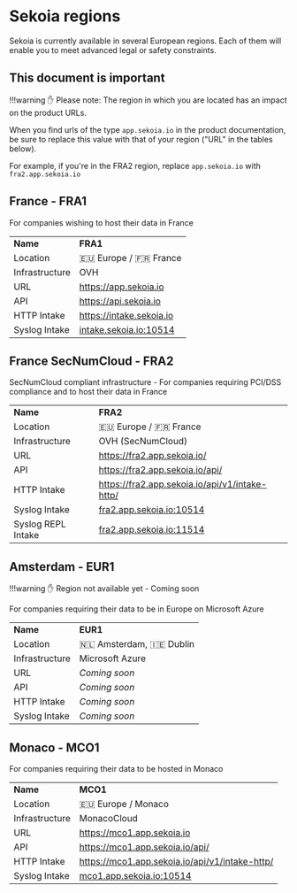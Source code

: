 # Sekoia regions

Sekoia is currently available in several European regions. Each of them will enable you to meet advanced legal or safety constraints.

## This document is important

!!!warning
    ✋ Please note: The region in which you are located has an impact on the product URLs.


When you find urls of the type <code>app.sekoia.io</code> in the product documentation, be sure to replace this value with that of your region ("URL" in the tables below).


For example, if you're in the FRA2 region, replace <code>app.sekoia.io</code> with <code>fra2.app.sekoia.io</code>


## France - FRA1

For companies wishing to host their data in France

<table style="width:100%">
    <tbody>
        <tr>
            <td><strong>Name</strong></td>
            <td><strong>FRA1</strong></td>
        </tr>
        <tr>
            <td>Location</td>
            <td>🇪🇺 Europe / 🇫🇷 France</td>
        </tr>
        <tr>
            <td>Infrastructure</td>
            <td>OVH</td>
        </tr>
        <tr>
            <td>URL</td>
            <td><a href="https://app.sekoia.io">https://app.sekoia.io</a></td>
        </tr>
        <tr>
            <td>API</td>
            <td><a href="https://api.sekoia.io">https://api.sekoia.io</a></td>
        </tr>
        <tr>
            <td>HTTP Intake</td>
            <td><a href="https://intake.sekoia.io/">https://intake.sekoia.io</a></td>
        </tr>
        <tr>
            <td>Syslog Intake</td>
            <td><a href="intake.sekoia.io:10514">intake.sekoia.io:10514</a></td>
        </tr>
    </tbody>
</table>

## France SecNumCloud - FRA2

SecNumCloud compliant infrastructure - For companies requiring PCI/DSS compliance and to host their data in France

<table style="width:100%">
    <tbody>
        <tr>
            <td><strong>Name</strong></td>
            <td><strong>FRA2</strong></td>
        </tr>
        <tr>
            <td>Location</td>
            <td>🇪🇺 Europe / 🇫🇷 France</td>
        </tr>
        <tr>
            <td>Infrastructure</td>
            <td>OVH (SecNumCloud)</td>
        </tr>
        <tr>
            <td>URL</td>
            <td><a href="https://fra2.app.sekoia.io/">https://fra2.app.sekoia.io/</a></td>
        </tr>
        <tr>
            <td>API</td>
            <td><a href="https://fra2.app.sekoia.io/api/">https://fra2.app.sekoia.io/api/</a></td>
        </tr>
        <tr>
            <td>HTTP Intake</td>
            <td><a href="https://fra2.app.sekoia.io/api/v1/intake-http/">https://fra2.app.sekoia.io/api/v1/intake-http/</a></td>
        </tr>
        <tr>
            <td>Syslog Intake</td>
            <td><a href="fra2.app.sekoia.io:10514">fra2.app.sekoia.io:10514</a></td>
        </tr>
        <tr>
            <td>Syslog REPL Intake</td>
            <td><a href="fra2.app.sekoia.io:11514">fra2.app.sekoia.io:11514</a></td>
        </tr>
    </tbody>
</table>



## Amsterdam - EUR1 

!!!warning
    ✋ Region not available yet - Coming soon

For companies requiring their data to be in Europe on Microsoft Azure

<table style="width:100%">
    <tbody>
        <tr>
            <td><strong>Name</strong></td>
            <td><strong>EUR1</strong></td>
        </tr>
        <tr>
            <td>Location</td>
            <td>🇳🇱 Amsterdam, 🇮🇪 Dublin</td>
        </tr>
        <tr>
            <td>Infrastructure</td>
            <td>Microsoft Azure</td>
        </tr>
        <tr>
            <td>URL</td>
            <td> <i>Coming soon</i></td>
        </tr>
        <tr>
            <td>API</td>
            <td> <i>Coming soon</i></td>
        </tr>
        <tr>
            <td>HTTP Intake</td>
            <td> <i>Coming soon</i></td>
        </tr>
        <tr>
            <td>Syslog Intake</td>
            <td> <i>Coming soon</i></td>
        </tr>
    </tbody>
</table>

## Monaco - MCO1

For companies requiring their data to be hosted in Monaco

<table style="width:100%">
    <tbody>
        <tr>
            <td><strong>Name</strong></td>
            <td><strong>MCO1</strong></td>
        </tr>
        <tr>
            <td>Location</td>
            <td>🇪🇺 Europe / Monaco</td>
        </tr>
        <tr>
            <td>Infrastructure</td>
            <td>MonacoCloud</td>
        </tr>
        <tr>
            <td>URL</td>
            <td><a href="https://mco1.app.sekoia.io">https://mco1.app.sekoia.io</a></td>
        </tr>
        <tr>
            <td>API</td>
            <td><a href="https://mco1.app.sekoia.io/api/">https://mco1.app.sekoia.io/api/</a></td>
        </tr>
        <tr>
            <td>HTTP Intake</td>
            <td><a href="https://mco1.app.sekoia.io/api/v1/intake-http/">https://mco1.app.sekoia.io/api/v1/intake-http/</a></td>
        </tr>
        <tr>
            <td>Syslog Intake</td>
            <td><a href="mco1.app.sekoia.io:10514">mco1.app.sekoia.io:10514</a></td>
        </tr>
    </tbody>
</table>